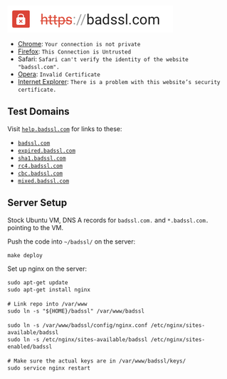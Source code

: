 [![badssl.com](badssl.com.png)](https://badssl.com)

- [Chrome](https://support.google.com/chrome/answer/6098869?hl=en): `Your connection is not private`
- [Firefox](https://support.mozilla.org/en-US/kb/connection-untrusted-error-message): `This Connection is Untrusted`
- Safari: `Safari can't verify the identity of the website "badssl.com".`
- [Opera](http://help.opera.com/Mac/12.10/en/certificates.html): `Invalid Certificate`
- [Internet Explorer](http://support.microsoft.com/en-us/kb/931850): `There is a problem with this website’s security certificate.`

## Test Domains

Visit [`help.badssl.com`](https://help.badssl.com/) for links to these:

- [`badssl.com`](https://badssl.com/)
- [`expired.badssl.com`](https://expired.badssl.com/)
- [`sha1.badssl.com`](https://sha1.badssl.com/)
- [`rc4.badssl.com`](https://rc4.badssl.com/)
- [`cbc.badssl.com`](https://cbc.badssl.com/)
- [`mixed.badssl.com`](https://mixed.badssl.com/)

## Server Setup

Stock Ubuntu VM, DNS A records for `badssl.com.` and `*.badssl.com.` pointing to the VM.

Push the code into `~/badssl/` on the server:

    make deploy

Set up nginx on the server:

    sudo apt-get update
    sudo apt-get install nginx

    # Link repo into /var/www
    sudo ln -s "${HOME}/badssl" /var/www/badssl

    sudo ln -s /var/www/badssl/config/nginx.conf /etc/nginx/sites-available/badssl
    sudo ln -s /etc/nginx/sites-available/badssl /etc/nginx/sites-enabled/badssl

    # Make sure the actual keys are in /var/www/badssl/keys/
    sudo service nginx restart

